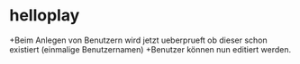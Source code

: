 helloplay
=========
+Beim Anlegen von Benutzern wird jetzt ueberprueft ob dieser schon existiert (einmalige Benutzernamen)
+Benutzer können nun editiert werden.